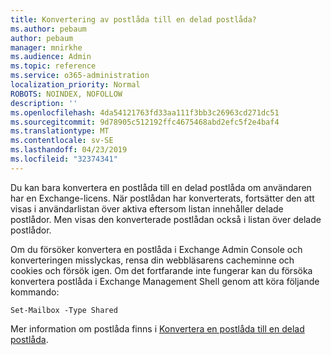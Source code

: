 ```yaml
---
title: Konvertering av postlåda till en delad postlåda?
ms.author: pebaum
author: pebaum
manager: mnirkhe
ms.audience: Admin
ms.topic: reference
ms.service: o365-administration
localization_priority: Normal
ROBOTS: NOINDEX, NOFOLLOW
description: ''
ms.openlocfilehash: 4da54121763fd33aa111f3bb3c26963cd271dc51
ms.sourcegitcommit: 9d78905c512192ffc4675468abd2efc5f2e4baf4
ms.translationtype: MT
ms.contentlocale: sv-SE
ms.lasthandoff: 04/23/2019
ms.locfileid: "32374341"
---
```

Du kan bara konvertera en postlåda till en delad postlåda om användaren har en Exchange-licens. När postlådan har konverterats, fortsätter den att visas i användarlistan över aktiva eftersom listan innehåller delade postlådor. Men visas den konverterade postlådan också i listan över delade postlådor. 
  
Om du försöker konvertera en postlåda i Exchange Admin Console och konverteringen misslyckas, rensa din webbläsarens cacheminne och cookies och försök igen. Om det fortfarande inte fungerar kan du försöka konvertera postlåda i Exchange Management Shell genom att köra följande kommando:
  
```
Set-Mailbox -Type Shared
```

Mer information om postlåda finns i [Konvertera en postlåda till en delad postlåda](https://support.office.com/client/2e122487-e1f5-4f26-ba41-5689249d93ba).
  
